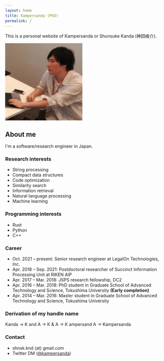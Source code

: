 ```yaml
---
layout: home
title: Kampersanda (PhD)
permalink: /
---
```


This is a personal website of Kampersanda or Shunsuke Kanda (神田峻介).

<img src="./assets/images/kampersanda.png" width="250px">

## About me

I'm a software/research engineer in Japan.

### Research interests

- String processing
- Compact data structures
- Code optimization
- Similarity search
- Information retrieval
- Natural language processing
- Machine learning

### Programming interests

- Rust
- Python
- C++

### Career

- Oct. 2021 – present: Senior research engineer at LegalOn Technologies, Inc.
- Apr. 2018 – Sep. 2021: Postdoctoral researcher of Succinct Information Processing Unit at RIKEN AIP
- Apr. 2017 – Mar. 2018: JSPS research fellowship, DC2
- Apr. 2016 – Mar. 2018: PhD student in Graduate School of Advanced Technology and Science, Tokushima University **(Early completion)**
- Apr. 2014 – Mar. 2016: Master student in Graduate School of Advanced Technology and Science, Tokushima University

### Derivation of my handle name

Kanda → K and A → K & A → K ampersand A → Kampersanda

### Contact

- shnsk.knd (at) gmail.com
- Twitter DM ([@kampersanda](https://twitter.com/kampersanda))
